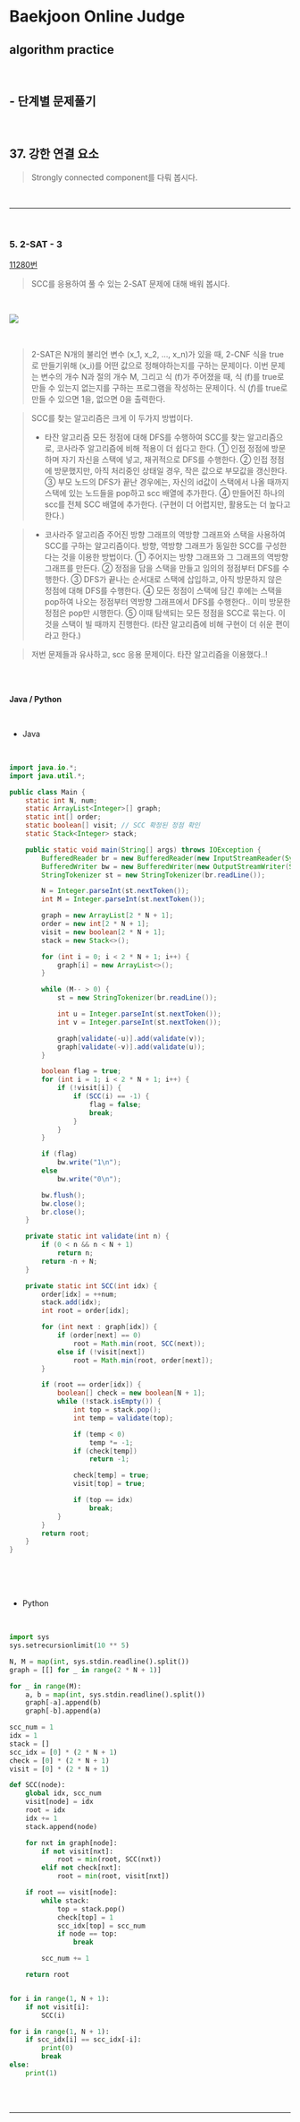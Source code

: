 # Baekjoon Online Judge

## algorithm practice

<br>

## - 단계별 문제풀기

<br>

## 37. 강한 연결 요소

> Strongly connected component를 다뤄 봅시다.

<br>

---

<br>

### 5. 2-SAT - 3
[11280번](https://www.acmicpc.net/problem/11280)
> SCC를 응용하여 풀 수 있는 2-SAT 문제에 대해 배워 봅시다.

<br>

![](https://images.velog.io/images/jini_eun/post/1d591c31-55a1-4164-b277-af84db6ca1cd/image.png)

<br>

> 2-SAT은 N개의 불리언 변수 (x_1, x_2, ..., x_n)가 있을 때, 2-CNF 식을 true로 만들기위해 (x_i)를 어떤 값으로 정해야하는지를 구하는 문제이다. 
이번 문제는 변수의 개수 N과 절의 개수 M, 그리고 식 \(f\)가 주어졌을 때, 식 \(f\)를 true로 만들 수 있는지 없는지를 구하는 프로그램을 작성하는 문제이다.
식 (<i>f</i>)를 true로 만들 수 있으면 1을, 없으면 0을 출력한다.

> SCC를 찾는 알고리즘은 크게 이 두가지 방법이다.
> - 타잔 알고리즘
모든 정점에 대해 DFS를 수행하여 SCC를 찾는 알고리즘으로, 코사라주 알고리즘에 비해 적용이 더 쉽다고 한다. 
① 인접 정점에 방문하며 자기 자신을 스택에 넣고, 재귀적으로 DFS를 수행한다.
② 인접 정점에 방문했지만, 아직 처리중인 상태일 경우, 작은 값으로 부모값을 갱신한다.
③ 부모 노드의 DFS가 끝난 경우에는, 자신의 id값이 스택에서 나올 때까지 스택에 있는 노드들을 pop하고 scc 배열에 추가한다.
④ 만들어진 하나의 scc를 전체 SCC 배열에 추가한다.
(구현이 더 어렵지만, 활용도는 더 높다고 한다.) <br>

> - 코사라주 알고리즘
주어진 방향 그래프의 역방향 그래프와 스택을 사용하여 SCC를 구하는 알고리즘이다. 방향, 역방향 그래프가 동일한 SCC를 구성한다는 것을 이용한 방법이다.
① 주어지는 방향 그래프와 그 그래프의 역방향 그래프를 만든다.
② 정점을 담을 스택을 만들고 임의의 정점부터 DFS를 수행한다.
③ DFS가 끝나는 순서대로 스택에 삽입하고, 아직 방문하지 않은 정점에 대해 DFS를 수행한다.
④ 모든 정점이 스택에 담긴 후에는 스택을 pop하여 나오는 정점부터 역방향 그래프에서 DFS를 수행한다.. 이미 방문한 정점은 pop만 시행한다.
⑤ 이때 탐색되는 모든 정점을 SCC로 묶는다.
이것을 스택이 빌 때까지 진행한다.
(타잔 알고리즘에 비해 구현이 더 쉬운 편이라고 한다.)

> 저번 문제들과 유사하고, scc 응용 문제이다.
> 타잔 알고리즘을 이용했다..!

<br><br>

**Java / Python**

<br>

- Java

<br>

```java
import java.io.*;
import java.util.*;

public class Main {
	static int N, num;
	static ArrayList<Integer>[] graph;
	static int[] order;
	static boolean[] visit; // SCC 확정된 정점 확인
	static Stack<Integer> stack;

	public static void main(String[] args) throws IOException {
		BufferedReader br = new BufferedReader(new InputStreamReader(System.in));
		BufferedWriter bw = new BufferedWriter(new OutputStreamWriter(System.out));
		StringTokenizer st = new StringTokenizer(br.readLine());

		N = Integer.parseInt(st.nextToken());
		int M = Integer.parseInt(st.nextToken());

		graph = new ArrayList[2 * N + 1];
		order = new int[2 * N + 1];
		visit = new boolean[2 * N + 1];
		stack = new Stack<>();

		for (int i = 0; i < 2 * N + 1; i++) {
			graph[i] = new ArrayList<>();
		}

		while (M-- > 0) {
			st = new StringTokenizer(br.readLine());

			int u = Integer.parseInt(st.nextToken());
			int v = Integer.parseInt(st.nextToken());

			graph[validate(-u)].add(validate(v));
			graph[validate(-v)].add(validate(u));
		}

		boolean flag = true;
		for (int i = 1; i < 2 * N + 1; i++) {
			if (!visit[i]) {
				if (SCC(i) == -1) {
					flag = false;
					break;
				}
			}
		}

		if (flag)
			bw.write("1\n");
		else
			bw.write("0\n");

		bw.flush();
		bw.close();
		br.close();
	}

	private static int validate(int n) {
		if (0 < n && n < N + 1)
			return n;
		return -n + N;
	}

	private static int SCC(int idx) {
		order[idx] = ++num;
		stack.add(idx);
		int root = order[idx];

		for (int next : graph[idx]) {
			if (order[next] == 0)
				root = Math.min(root, SCC(next));
			else if (!visit[next])
				root = Math.min(root, order[next]);
		}

		if (root == order[idx]) {
			boolean[] check = new boolean[N + 1];
			while (!stack.isEmpty()) {
				int top = stack.pop();
				int temp = validate(top);

				if (temp < 0)
					temp *= -1;
				if (check[temp])
					return -1;

				check[temp] = true;
				visit[top] = true;

				if (top == idx)
					break;
			}
		}
		return root;
	}
}
```

<br><br><br>

- Python

<br>

```python
import sys
sys.setrecursionlimit(10 ** 5)

N, M = map(int, sys.stdin.readline().split())
graph = [[] for _ in range(2 * N + 1)]

for _ in range(M):
    a, b = map(int, sys.stdin.readline().split())
    graph[-a].append(b)
    graph[-b].append(a)

scc_num = 1
idx = 1
stack = []
scc_idx = [0] * (2 * N + 1)
check = [0] * (2 * N + 1)
visit = [0] * (2 * N + 1)

def SCC(node):
    global idx, scc_num
    visit[node] = idx
    root = idx
    idx += 1
    stack.append(node)

    for nxt in graph[node]:
        if not visit[nxt]:
            root = min(root, SCC(nxt))
        elif not check[nxt]:
            root = min(root, visit[nxt])

    if root == visit[node]:
        while stack:
            top = stack.pop()
            check[top] = 1
            scc_idx[top] = scc_num
            if node == top:
                break

        scc_num += 1

    return root


for i in range(1, N + 1):
    if not visit[i]:
        SCC(i)

for i in range(1, N + 1):
    if scc_idx[i] == scc_idx[-i]:
        print(0)
        break
else:
    print(1)

```

<br><br>

---

<br>
